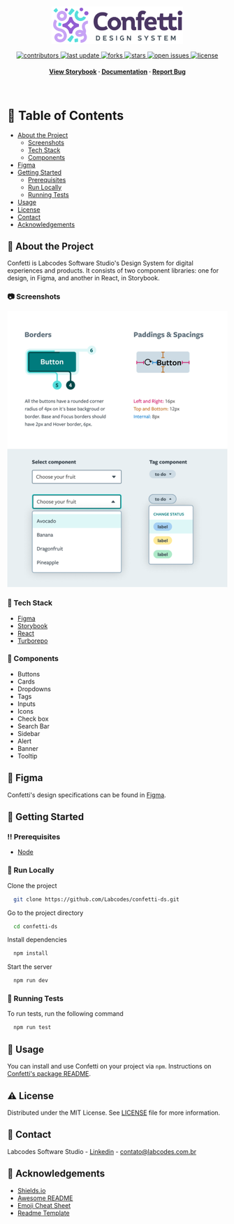 <div align="center">

  <img src="assets/logo.svg" alt="logo" width="300" height="auto" />

<!-- Badges -->
<p>

  <a href="https://github.com/Labcodes/confetti-ds/graphs/contributors">
    <img src="https://img.shields.io/github/contributors/Labcodes/confetti-ds" alt="contributors" />
  </a>
  <a href="">
    <img src="https://img.shields.io/github/last-commit/Labcodes/confetti-ds" alt="last update" />
  </a>
  <a href="https://github.com/Labcodes/confetti-ds/network/members">
    <img src="https://img.shields.io/github/forks/Labcodes/confetti-ds" alt="forks" />
  </a>
  <a href="https://github.com/Labcodes/confetti-ds/stargazers">
    <img src="https://img.shields.io/github/stars/Labcodes/confetti-ds" alt="stars" />
  </a>
  <a href="https://github.com/Labcodes/confetti-ds/issues/">
    <img src="https://img.shields.io/github/issues/Labcodes/confetti-ds" alt="open issues" />
  </a>
  <a href="https://github.com/Labcodes/confetti-ds/blob/master/LICENSE">
    <img src="https://img.shields.io/github/license/Labcodes/confetti-ds.svg" alt="license" />
  </a>
</p>
   
<h4>
    <a href="https://main--confetti-storybook.netlify.app">View Storybook</a>
  <span> · </span>
    <a href="https://zeroheight.com/8b109e376/p/74e037-confetti">Documentation</a>
  <span> · </span>
    <a href="https://github.com/Labcodes/confetti-ds/issues/">Report Bug</a>
</h4>

</div>

<br />

<!-- Table of Contents -->

# :notebook_with_decorative_cover: Table of Contents

- [About the Project](#star2-about-the-project)
  - [Screenshots](#camera-screenshots)
  - [Tech Stack](#space_invader-tech-stack)
  - [Components](#jigsaw-components)
- [Figma](#art-figma)
- [Getting Started](#toolbox-getting-started)
  - [Prerequisites](#bangbang-prerequisites)
  - [Run Locally](#running-run-locally)
  - [Running Tests](#test_tube-running-tests)
- [Usage](#eyes-usage)
- [License](#warning-license)
- [Contact](#handshake-contact)
- [Acknowledgements](#gem-acknowledgements)

<!-- About the Project -->

## :star2: About the Project

Confetti is Labcodes Software Studio's Design System for digital experiences and products. It consists of two component libraries: one for design, in Figma, and another in React, in Storybook.

<!-- Screenshots -->

### :camera: Screenshots

  ![Screenshot of Button border, padding and spacing specifications](assets/Screenshot_1.png)
  ![Screenshot of Select and Tag Components](assets/Screenshot_2.png)

<!-- TechStack -->

### :space_invader: Tech Stack

- [Figma](https://www.figma.com)
- [Storybook](https://storybook.js.org/)
- [React](https://reactjs.org/)    
- [Turborepo](https://turbo.build/)

<!-- Components -->

### :jigsaw: Components

- Buttons
- Cards
- Dropdowns
- Tags
- Inputs
- Icons
- Check box
- Search Bar
- Sidebar
- Alert
- Banner
- Tooltip

<!-- Figma -->
## :art: Figma

Confetti's design specifications can be found in [Figma](https://www.figma.com/file/Wx7jj5klQn3YsRA2XcIV3E/Confetti-%2F-%F0%9F%93%9A-Components?t=wwJ2zxNe5SyHBTlN-6).

<!-- Getting Started -->

## :toolbox: Getting Started

<!-- Prerequisites -->

### :bangbang: Prerequisites

- [Node](https://nodejs.org/en/)

<!-- Run Locally -->

### :running: Run Locally

Clone the project

```bash
  git clone https://github.com/Labcodes/confetti-ds.git
```

Go to the project directory

```bash
  cd confetti-ds
```

Install dependencies

```bash
  npm install
```

Start the server

```bash
  npm run dev
```

<!-- Running Tests -->

### :test_tube: Running Tests

To run tests, run the following command

```bash
  npm run test
```

<!-- Usage -->

## :eyes: Usage

You can install and use Confetti on your project via `npm`. Instructions on [Confetti's package README](packages/confetti-ds/README.md).

<!-- License -->

## :warning: License

Distributed under the MIT License. See [LICENSE](LICENSE) file for more information.

<!-- Contact -->

## :handshake: Contact

Labcodes Software Studio - [Linkedin](https://www.linkedin.com/company/labcodes/) - contato@labcodes.com.br

<!-- Acknowledgments -->

## :gem: Acknowledgements

- [Shields.io](https://shields.io/)
- [Awesome README](https://github.com/matiassingers/awesome-readme)
- [Emoji Cheat Sheet](https://github.com/ikatyang/emoji-cheat-sheet/blob/master/README.md#travel--places)
- [Readme Template](https://github.com/othneildrew/Best-README-Template)
